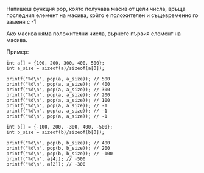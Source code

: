 Напишеш функция pop, която получава масив от цели числа, връща последния елемент на масива, който е положителен и същевременно го заменя с -1

Ако масива няма положителни числа, върнете първия елемент на масива.

Пример:

```
int a[] = {100, 200, 300, 400, 500};
int a_size = sizeof(a)/sizeof(a[0]);

printf("%d\n", pop(a, a_size)); // 500
printf("%d\n", pop(a, a_size)); // 400
printf("%d\n", pop(a, a_size)); // 300
printf("%d\n", pop(a, a_size)); // 200
printf("%d\n", pop(a, a_size)); // 100
printf("%d\n", pop(a, a_size)); // -1
printf("%d\n", pop(a, a_size)); // -1
printf("%d\n", pop(a, a_size)); // -1

int b[] = {-100, 200, -300, 400, -500};
int b_size = sizeof(b)/sizeof(b[0]);

printf("%d\n", pop(b, b_size)); // 400
printf("%d\n", pop(b, b_size)); // 200
printf("%d\n", pop(b, b_size)); // -100
printf("%d\n", a[4]); // -500
printf("%d\n", a[2]); // -300
```
